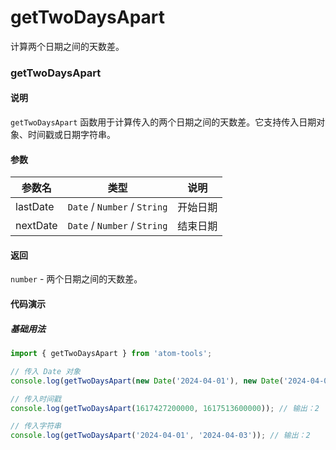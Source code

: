 # getTwoDaysApart

计算两个日期之间的天数差。

### getTwoDaysApart

#### 说明

`getTwoDaysApart` 函数用于计算传入的两个日期之间的天数差。它支持传入日期对象、时间戳或日期字符串。

#### 参数

| 参数名   | 类型                         | 说明     |
| -------- | ---------------------------- | -------- |
| lastDate | `Date` / `Number` / `String` | 开始日期 |
| nextDate | `Date` / `Number` / `String` | 结束日期 |

#### 返回

`number` - 两个日期之间的天数差。

#### 代码演示

##### 基础用法

```js
import { getTwoDaysApart } from 'atom-tools';

// 传入 Date 对象
console.log(getTwoDaysApart(new Date('2024-04-01'), new Date('2024-04-03'))); // 输出：2

// 传入时间戳
console.log(getTwoDaysApart(1617427200000, 1617513600000)); // 输出：2

// 传入字符串
console.log(getTwoDaysApart('2024-04-01', '2024-04-03')); // 输出：2
```
